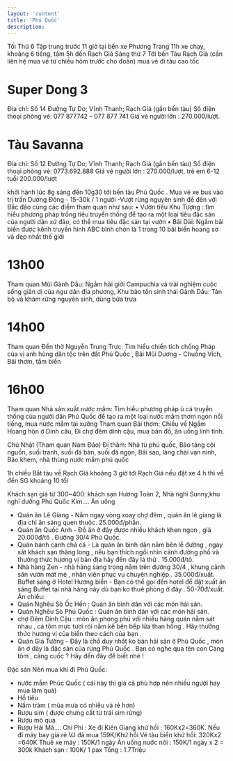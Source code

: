 ```yaml
---
layout: 'content'
title: 'Phú Quốc'
description: 
---
```


Tối Thứ 6
Tập trung trước 11 giờ tại bến xe Phương Trang
11h xe chạy, khoảng 6 tiếng, tầm 5h đến Rạch Giá
Sáng thứ 7
Tới bến Tàu Rạch Giá (cần liên hệ mua vé từ chiều hôm trước cho đoàn) mua vé đi tàu cao tốc 
# Super Dong 3 
Địa chỉ: Số 14 Đường Tự Do; Vĩnh Thanh; Rạch Giá (gần bến tàu)
Số điện thoại phòng vé: 077 877742 – 077 877 741
Giá vé người lớn : 270.000/lượt.
# Tàu Savanna
Địa chỉ: Số 12 Đường Tự Do; Vĩnh Thanh; Rạch Giá (gần bến tàu)
Số điện thoại phòng vé: 0773.692.888
Giá vé người lớn : 270.000/lượt, trẻ em 6-12 tuổi 200.000/lượt

khởi hành lúc 8g sáng đến 10g30 tới bến tàu Phú Quốc .
Mua vé xe bus vào trị trấn Dương Đông - 15-30k / 1 người 
-Vượt rừng nguyên sinh để đến với Bắc đảo cùng các điểm tham quan như sau: 
• Vườn tiêu Khu Tượng : tìm hiểu phương pháp trồng tiêu truyền thống để tạo ra một loại tiêu đặc sản của người dân xứ đảo, có thể mua tiêu đặc sản tại vườn 
• Bãi Dài: Ngắm bãi biển được kênh truyền hình ABC bình chòn là 1 trong 10 bãi biển hoang sơ và đẹp nhất thế giới
# 13h00
Tham quan Mũi Gành Dầu: Ngắm hải giới Campuchia và trải nghiệm cuộc sống giản dị của ngư dân địa phương, Khu bảo tồn sinh thái Gành Dầu: Tản bộ và khám rừng nguyên sinh, dùng bữa trưa 
# 14h00
Tham quan Đền thờ Nguyễn Trung Trực: Tìm hiểu chiến tích chống Pháp của vị anh hùng dân tộc trên đất Phú Quốc , Bãi Mũi Dương - Chuồng Vích, Bãi thơm, tắm biển
# 16h00 
Tham quan Nhà sản xuất nước mắm: Tìm hiểu phương pháp ủ cá truyền thống của người dân Phú Quốc để tạo ra một loại nước mắm thơm ngon nổi tiếng, mua nước mắm tại xưởng 
Tham quan Bãi thơm: 
Chiều về Ngắm Hoàng hôn ở Dinh câu, Đi chợ đêm dinh cậu, mua bán đồ, ăn uống linh tinh.

Chủ Nhật (Tham quan Nam Đảo)
Đi thăm: Nhà tù phú quốc, Bảo tàng cội nguồn, suối tranh, suối đá bàn, suối đá ngọn, Bãi sao, làng chài vạn ninh, Bão khem, nhà thùng nước mắm phú quốc

1h chiều 
Bắt tàu về Rạch Giá khoảng 3 giờ tới Rạch Giá nếu đặt xe 4 h thì về đến SG khoảng 10 tối

Khách sạn
giá từ 300~400: khách sạn Hương Toàn 2, Nhà nghỉ Sunny,khu nghỉ dưỡng Phú Quốc Kim....
Ăn uống 
- Quán ăn Lê Giang - Nằm ngay vòng xoay chợ đêm , quán ăn lê giang là địa chỉ ăn sáng quen thuộc. 25.000đ/phần.
- Quán ăn Quốc Anh - Đồ ăn ở đây được nhiều khách khen ngon , giá 20.000đ/tô . Đường 30/4 Phú Quốc.
- Quán bánh canh chả cá - Là quán ăn bình dân nằm bên lề đường , ngay sát khách sạn thăng long , nếu bạn thích ngồi nhìn cảnh đường phố và thưởng thức hương vị bản địa hãy đến đây là thử . 15.000đ/tô.
- Nhà hàng Zen - nhà hàng sang trọng nằm trên đường 30/4 , khung cảnh sân vườn mát mẻ , nhân viên phục vụ chuyên nghiệp . 35.000đ/xuất.
Buffet sáng ở Hotel Hương biển - Bạn có thể gọi đến hotel để đặt xuất ăn sáng Buffet tại nhà hàng này dù bạn ko thuê phòng ở đây . 50-70đ/xuất.
Ăn chiều:
- Quán Nghêu Sò Ốc Hến : Quán ăn bình dân với các món hải sản.
- Quán Nghêu Sò Phú Quốc : Quán ăn bình dân với các món hải sản.
- chợ Đêm Dinh Cậu : món ăn phong phú với nhiều hàng quán nằm sát nhau , cá tôm mực tươi rói nằm kế bên bếp lửa than hồng . Hãy thưởng thức hương vị của biển theo cách của bạn .
- Quán Gia Tường - Đây là chổ duy nhất ko bán hải sản ở Phú Quốc , món ăn ở đây là đặc sản của rừng Phú Quốc . Bạn có nghe qua tên con Càng tôm , càng cuốc ? Hãy đến đây để biết nhé !

Đặc sản Nên mua khi đi Phú Quốc: 
- nước mắm Phúc Quốc ( cái này thì giá cả phù hợp nên nhiều người hay mua làm quà)
- Hồ tiêu
- Nấm tràm ( mùa mưa có nhiều và rẻ hơn)
- Rượu sim ( được chưng cất từ trái sim rừng)
- Rượu mỏ quạ
- Rượu Hải Mã....
﻿Chi Phí :
Xe đi Kiên Giang khứ hồi : 160Kx2=360K. Nếu đi máy bay giá rẻ VJ đã mua 159K/Khứ hồi
Vé tàu biển khứ hồi: 320Kx2 =640K 
Thuê xe máy : 150K/1 ngày
Ăn uống nước nôi : 150K/1 ngày x 2 = 300k
Khách sạn : 100K/ 1 pax
Tổng : 1.7Triệu 